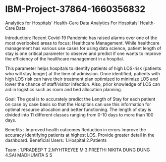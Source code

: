 # IBM-Project-37864-1660356832
Analytics for Hospitals' Health-Care Data
Analytics For Hospitals' Health-Care Data


Introduction:
Recent Covid-19 Pandemic has raised alarms over one of the most overlooked areas to focus: Healthcare Management. While healthcare management has various use cases for using data science, patient length of stay is one critical parameter to observe and predict if one wants to improve the efficiency of the healthcare management in a hospital.

This parameter helps hospitals to identify patients of high LOS-risk (patients who will stay longer) at the time of admission. Once identified, patients with high LOS risk can have their treatment plan optimized to minimize LOS and lower the chance of staff/visitor infection. Also, prior knowledge of LOS can aid in logistics such as room and bed allocation planning.

Goal:
The goal is to accurately predict the Length of Stay for each patient on case by case basis so that the Hospitals can use this information for optimal resource allocation and better functioning. The length of stay is divided into 11 different classes ranging from 0-10 days to more than 100 days.


Benefits :
Improved health outcomes
Reduction in errors
Improve the accuracy identifying patients at highest LOS.
Provide greater detail in the dashboard.
Beneficial Users:
1.Hospital
2.Patients

Team :
1.PRADEEP T
2.MYHTREYEE M
3.PREETHI NIKITA DUNG DUNG
4.SAI MADHUMITA S S
